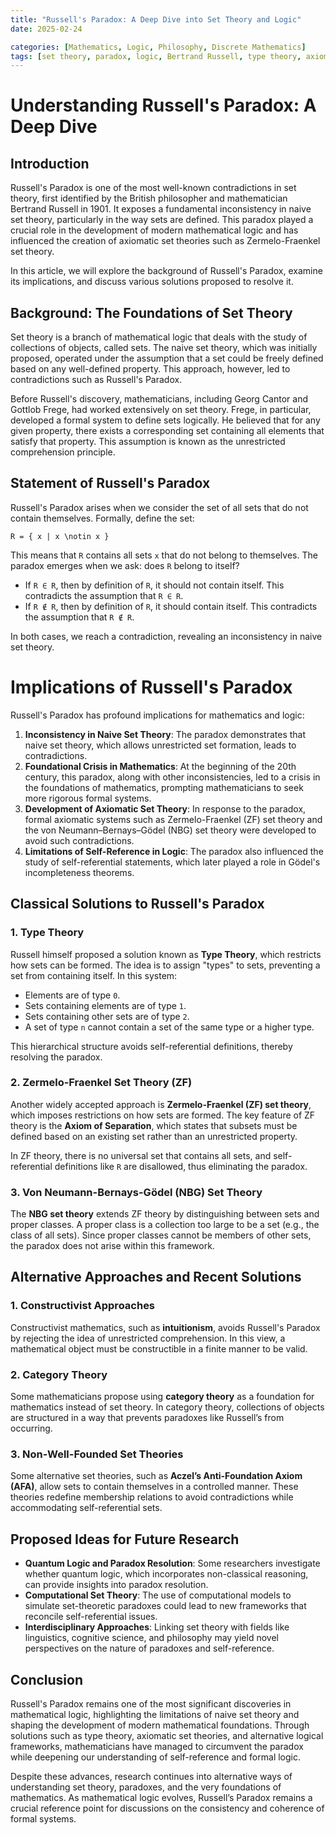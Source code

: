 ```yaml
---
title: "Russell's Paradox: A Deep Dive into Set Theory and Logic"
date: 2025-02-24

categories: [Mathematics, Logic, Philosophy, Discrete Mathematics]
tags: [set theory, paradox, logic, Bertrand Russell, type theory, axiomatic systems, math]
---
```


# Understanding Russell's Paradox: A Deep Dive

## Introduction

Russell's Paradox is one of the most well-known contradictions in set theory, first identified by the British philosopher and mathematician Bertrand Russell in 1901. It exposes a fundamental inconsistency in naive set theory, particularly in the way sets are defined. This paradox played a crucial role in the development of modern mathematical logic and has influenced the creation of axiomatic set theories such as Zermelo-Fraenkel set theory.

In this article, we will explore the background of Russell's Paradox, examine its implications, and discuss various solutions proposed to resolve it.

## Background: The Foundations of Set Theory

Set theory is a branch of mathematical logic that deals with the study of collections of objects, called sets. The naive set theory, which was initially proposed, operated under the assumption that a set could be freely defined based on any well-defined property. This approach, however, led to contradictions such as Russell's Paradox.

Before Russell's discovery, mathematicians, including Georg Cantor and Gottlob Frege, had worked extensively on set theory. Frege, in particular, developed a formal system to define sets logically. He believed that for any given property, there exists a corresponding set containing all elements that satisfy that property. This assumption is known as the unrestricted comprehension principle.

## Statement of Russell's Paradox

Russell's Paradox arises when we consider the set of all sets that do not contain themselves. Formally, define the set:

```
R = { x | x \notin x }
```

This means that `R` contains all sets `x` that do not belong to themselves. The paradox emerges when we ask: does `R` belong to itself?

- If `R ∈ R`, then by definition of `R`, it should not contain itself. This contradicts the assumption that `R ∈ R`.
- If `R ∉ R`, then by definition of `R`, it should contain itself. This contradicts the assumption that `R ∉ R`.

In both cases, we reach a contradiction, revealing an inconsistency in naive set theory.

# Implications of Russell's Paradox

Russell's Paradox has profound implications for mathematics and logic:

1. **Inconsistency in Naive Set Theory**: The paradox demonstrates that naive set theory, which allows unrestricted set formation, leads to contradictions.
2. **Foundational Crisis in Mathematics**: At the beginning of the 20th century, this paradox, along with other inconsistencies, led to a crisis in the foundations of mathematics, prompting mathematicians to seek more rigorous formal systems.
3. **Development of Axiomatic Set Theory**: In response to the paradox, formal axiomatic systems such as Zermelo-Fraenkel (ZF) set theory and the von Neumann–Bernays–Gödel (NBG) set theory were developed to avoid such contradictions.
4. **Limitations of Self-Reference in Logic**: The paradox also influenced the study of self-referential statements, which later played a role in Gödel's incompleteness theorems.

## Classical Solutions to Russell's Paradox

### 1. Type Theory

Russell himself proposed a solution known as **Type Theory**, which restricts how sets can be formed. The idea is to assign "types" to sets, preventing a set from containing itself. In this system:

- Elements are of type `0`.
- Sets containing elements are of type `1`.
- Sets containing other sets are of type `2`.
- A set of type `n` cannot contain a set of the same type or a higher type.

This hierarchical structure avoids self-referential definitions, thereby resolving the paradox.

### 2. Zermelo-Fraenkel Set Theory (ZF)

Another widely accepted approach is **Zermelo-Fraenkel (ZF) set theory**, which imposes restrictions on how sets are formed. The key feature of ZF theory is the **Axiom of Separation**, which states that subsets must be defined based on an existing set rather than an unrestricted property.

In ZF theory, there is no universal set that contains all sets, and self-referential definitions like `R` are disallowed, thus eliminating the paradox.

### 3. Von Neumann-Bernays-Gödel (NBG) Set Theory

The **NBG set theory** extends ZF theory by distinguishing between sets and proper classes. A proper class is a collection too large to be a set (e.g., the class of all sets). Since proper classes cannot be members of other sets, the paradox does not arise within this framework.


## Alternative Approaches and Recent Solutions

### 1. Constructivist Approaches

Constructivist mathematics, such as **intuitionism**, avoids Russell's Paradox by rejecting the idea of unrestricted comprehension. In this view, a mathematical object must be constructible in a finite manner to be valid.

### 2. Category Theory

Some mathematicians propose using **category theory** as a foundation for mathematics instead of set theory. In category theory, collections of objects are structured in a way that prevents paradoxes like Russell’s from occurring.

### 3. Non-Well-Founded Set Theories

Some alternative set theories, such as **Aczel’s Anti-Foundation Axiom (AFA)**, allow sets to contain themselves in a controlled manner. These theories redefine membership relations to avoid contradictions while accommodating self-referential sets.

## Proposed Ideas for Future Research

- **Quantum Logic and Paradox Resolution**: Some researchers investigate whether quantum logic, which incorporates non-classical reasoning, can provide insights into paradox resolution.
- **Computational Set Theory**: The use of computational models to simulate set-theoretic paradoxes could lead to new frameworks that reconcile self-referential issues.
- **Interdisciplinary Approaches**: Linking set theory with fields like linguistics, cognitive science, and philosophy may yield novel perspectives on the nature of paradoxes and self-reference.

## Conclusion

Russell's Paradox remains one of the most significant discoveries in mathematical logic, highlighting the limitations of naive set theory and shaping the development of modern mathematical foundations. Through solutions such as type theory, axiomatic set theories, and alternative logical frameworks, mathematicians have managed to circumvent the paradox while deepening our understanding of self-reference and formal logic.

Despite these advances, research continues into alternative ways of understanding set theory, paradoxes, and the very foundations of mathematics. As mathematical logic evolves, Russell’s Paradox remains a crucial reference point for discussions on the consistency and coherence of formal systems.
